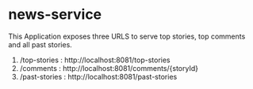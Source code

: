 # news-service

This Application exposes three URLS to serve top stories, top comments and all past stories.

1. /top-stories : http://localhost:8081/top-stories
2. /comments : http://localhost:8081/comments/{storyId}
3. /past-stories   : http://localhost:8081/past-stories